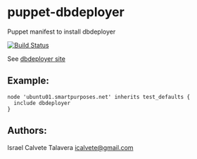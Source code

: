 # puppet-dbdeployer

Puppet manifest to install dbdeployer 

[![Build Status](https://secure.travis-ci.org/icalvete/puppet-dbdeployer.png)](http://travis-ci.org/icalvete/puppet-dbdeployer)

See [dbdeployer site](https://www.dbdeployer.com/)

## Example:

```puppet
node 'ubuntu01.smartpurposes.net' inherits test_defaults {
  include dbdeployer
}
```

## Authors:

Israel Calvete Talavera <icalvete@gmail.com>
